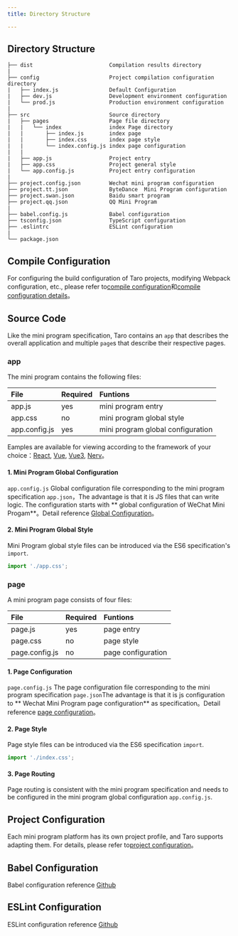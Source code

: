 ```yaml
---
title: Directory Structure

---
```


## Directory Structure

    ├── dist                        Compilation results directory
    |
    ├── config                      Project compilation configuration directory
    |   ├── index.js                Default Configuration
    |   ├── dev.js                  Development environment configuration
    |   └── prod.js                 Production environment configuration
    |
    ├── src                         Source directory
    |   ├── pages                   Page file directory
    |   |   └── index               index Page directory
    |   |       ├── index.js        index page
    |   |       ├── index.css       index page style
    |   |       └── index.config.js index page configuration
    |   |
    |   ├── app.js                  Project entry
    |   ├── app.css                 Project general style
    |   └── app.config.js           Project entry configuration
    |
    ├── project.config.json         Wechat mini program configuration   
    ├── project.tt.json             ByteDance  Mini Program configuration 
    ├── project.swan.json           Baidu smart program 
    ├── project.qq.json             QQ Mini Program
    |
    ├── babel.config.js             Babel configuration
    ├── tsconfig.json               TypeScript configuration
    ├── .eslintrc                   ESLint configuration
    |
    └── package.json

## Compile Configuration

For configuring the build configuration of Taro projects, modifying Webpack configuration, etc., please refer to[compile configuration](./config)和[compile configuration details](./config-detail)。

## Source Code

Like the mini program specification, Taro contains an `app` that describes the overall application and multiple `page`s that describe their respective pages.

### app

The mini program contains the following files:

| File | Required | Funtions |
| :-- | :-- | :-- |
| app.js | yes | mini program entry |
| app.css | no | mini program global style |
| app.config.js | yes | mini program global configuration |

Eamples are available for viewing according to the framework of your choice：[React](./react), [Vue](./vue), [Vue3](./vue3), [Nerv](./nerv)。

#### 1. Mini Program Global Configuration

`app.config.js` Global configuration file corresponding to the mini program specification `app.json`，The advantage is that it is JS files that can write logic. The configuration starts with ** global configuration of WeChat Mini Progam**。Detail reference [Global Configuration](./app-config)。

#### 2. Mini Program Global Style

Mini Program global style files can be introduced via the ES6 specification's `import`.

```js title="app.js"
import './app.css';
```

### page

A mini program page consists of four files:

| File | Required | Funtions |
| :-- | :-- | :-- |
| page.js | yes | page entry |
| page.css | no | page style |
| page.config.js | no | page configuration |

#### 1. Page Configuration

`page.config.js` The page configuration file corresponding to the mini program specification `page.json`The advantage is that it is js configuration to ** Wechat Mini Program page configuration** as specification。Detail reference [page configuration](./page-config)。

#### 2. Page Style

Page style files can be introduced via the ES6 specification `import`.

```js title="pages/index/index.js"
import './index.css';
```

#### 3. Page Routing

Page routing is consistent with the mini program  specification and needs to be configured in the mini program global configuration `app.config.js`.

## Project Configuration

Each mini program platform has its own project profile, and Taro supports adapting them. For details, please refer to[project configuration](./project-config)。

## Babel Configuration

Babel configuration reference [Github](https://github.com/NervJS/taro/blob/next/packages/babel-preset-taro/index.js)

## ESLint Configuration

ESLint configuration reference [Github](https://github.com/NervJS/taro/blob/next/packages/eslint-plugin-taro/index.js)
